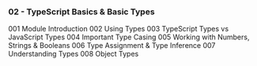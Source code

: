 ### 02 - TypeScript Basics & Basic Types

001 Module Introduction
002 Using Types
003 TypeScript Types vs JavaScript Types
004 Important Type Casing
005 Working with Numbers, Strings & Booleans
006 Type Assignment & Type Inference
007 Understanding Types
008 Object Types